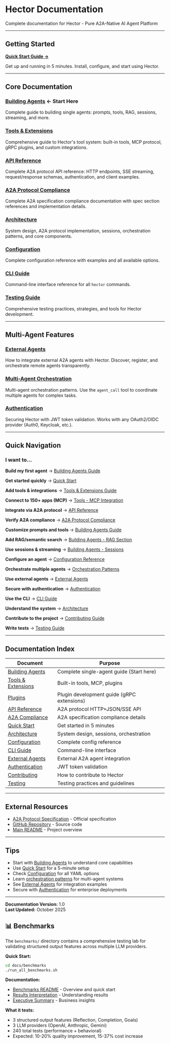 # Hector Documentation

Complete documentation for Hector - Pure A2A-Native AI Agent Platform

---

## Getting Started

**[Quick Start Guide →](QUICK_START.md)**

Get up and running in 5 minutes. Install, configure, and start using Hector.

---

## Core Documentation

### [Building Agents](AGENTS.md) ← Start Here
Complete guide to building single agents: prompts, tools, RAG, sessions, streaming, and more.

### [Tools & Extensions](TOOLS.md)
Comprehensive guide to Hector's tool system: built-in tools, MCP protocol, gRPC plugins, and custom integrations.

### [API Reference](API_REFERENCE.md)
Complete A2A protocol API reference: HTTP endpoints, SSE streaming, request/response schemas, authentication, and client examples.

### [A2A Protocol Compliance](A2A_COMPLIANCE.md)
Complete A2A specification compliance documentation with spec section references and implementation details.

### [Architecture](ARCHITECTURE.md)
System design, A2A protocol implementation, sessions, orchestration patterns, and core components.

### [Configuration](CONFIGURATION.md)
Complete configuration reference with examples and all available options.

### [CLI Guide](CLI_GUIDE.md)
Command-line interface reference for all `hector` commands.

### [Testing Guide](TESTING.md)
Comprehensive testing practices, strategies, and tools for Hector development.

---

## Multi-Agent Features

### [External Agents](EXTERNAL_AGENTS.md)
How to integrate external A2A agents with Hector. Discover, register, and orchestrate remote agents transparently.

### [Multi-Agent Orchestration](ARCHITECTURE.md#orchestrator-pattern)
Multi-agent orchestration patterns. Use the `agent_call` tool to coordinate multiple agents for complex tasks.

### [Authentication](AUTHENTICATION.md)
Securing Hector with JWT token validation. Works with any OAuth2/OIDC provider (Auth0, Keycloak, etc.).

---

## Quick Navigation

### I want to...

**Build my first agent**
→ [Building Agents Guide](AGENTS.md)

**Get started quickly**
→ [Quick Start](QUICK_START.md)

**Add tools & integrations**
→ [Tools & Extensions Guide](TOOLS.md)

**Connect to 150+ apps (MCP)**
→ [Tools - MCP Integration](TOOLS.md#mcp-integration)

**Integrate via A2A protocol**
→ [API Reference](API_REFERENCE.md)

**Verify A2A compliance**
→ [A2A Protocol Compliance](A2A_COMPLIANCE.md)

**Customize prompts and tools**
→ [Building Agents Guide](AGENTS.md)

**Add RAG/semantic search**
→ [Building Agents - RAG Section](AGENTS.md#document-stores--rag)

**Use sessions & streaming**
→ [Building Agents - Sessions](AGENTS.md#sessions--streaming)

**Configure an agent**
→ [Configuration Reference](CONFIGURATION.md)

**Orchestrate multiple agents**
→ [Orchestration Patterns](ARCHITECTURE.md#orchestrator-pattern)

**Use external agents**
→ [External Agents](EXTERNAL_AGENTS.md)

**Secure with authentication**
→ [Authentication](AUTHENTICATION.md)

**Use the CLI**
→ [CLI Guide](CLI_GUIDE.md)

**Understand the system**
→ [Architecture](ARCHITECTURE.md)

**Contribute to the project**
→ [Contributing Guide](CONTRIBUTING.md)

**Write tests**
→ [Testing Guide](TESTING.md)

---

## Documentation Index

| Document | Purpose |
|----------|---------|
| [Building Agents](AGENTS.md) | Complete single-agent guide (Start here) |
| [Tools & Extensions](TOOLS.md) | Built-in tools, MCP, plugins |
| [Plugins](PLUGINS.md) | Plugin development guide (gRPC extensions) |
| [API Reference](API_REFERENCE.md) | A2A protocol HTTP+JSON/SSE API |
| [A2A Compliance](A2A_COMPLIANCE.md) | A2A specification compliance details |
| [Quick Start](QUICK_START.md) | Get started in 5 minutes |
| [Architecture](ARCHITECTURE.md) | System design, sessions, orchestration |
| [Configuration](CONFIGURATION.md) | Complete config reference |
| [CLI Guide](CLI_GUIDE.md) | Command-line interface |
| [External Agents](EXTERNAL_AGENTS.md) | External A2A agent integration |
| [Authentication](AUTHENTICATION.md) | JWT token validation |
| [Contributing](CONTRIBUTING.md) | How to contribute to Hector |
| [Testing](TESTING.md) | Testing practices and guidelines |

---

## External Resources

- [A2A Protocol Specification](https://a2a-protocol.org) - Official specification
- [GitHub Repository](https://github.com/kadirpekel/hector) - Source code
- [Main README](../README.md) - Project overview

---

## Tips

- Start with [Building Agents](AGENTS.md) to understand core capabilities
- Use [Quick Start](QUICK_START.md) for a 5-minute setup
- Check [Configuration](CONFIGURATION.md) for all YAML options
- Learn [orchestration patterns](ARCHITECTURE.md#orchestrator-pattern) for multi-agent systems
- See [External Agents](EXTERNAL_AGENTS.md) for integration examples
- Secure with [Authentication](AUTHENTICATION.md) for enterprise deployments

---

**Documentation Version:** 1.0  
**Last Updated:** October 2025

## 📊 Benchmarks

The `benchmarks/` directory contains a comprehensive testing lab for validating structured output features across multiple LLM providers.

**Quick Start:**
```bash
cd docs/benchmarks
./run_all_benchmarks.sh
```

**Documentation:**
- [Benchmarks README](benchmarks/README.md) - Overview and quick start
- [Results Interpretation](benchmarks/RESULTS_INTERPRETATION.md) - Understanding results
- [Executive Summary](benchmarks/EXECUTIVE_SUMMARY.md) - Business insights

**What it tests:**
- 3 structured output features (Reflection, Completion, Goals)
- 3 LLM providers (OpenAI, Anthropic, Gemini)
- 240 total tests (performance + behavioral)
- Expected: 10-20% quality improvement, 15-37% cost increase
